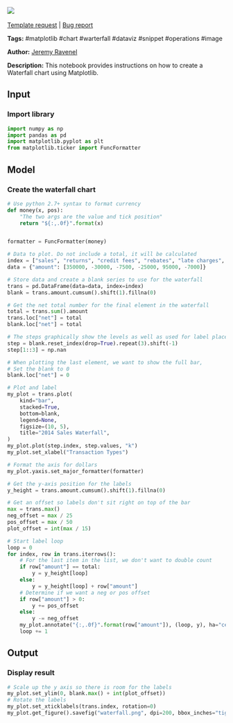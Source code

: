 <a href="https://app.naas.ai/user-redirect/naas/downloader?url=https://raw.githubusercontent.com/jupyter-naas/awesome-notebooks/master/Matplotlib/Matplotlib_Create_Waterfall_chart.ipynb" target="_parent"><img src="https://naasai-public.s3.eu-west-3.amazonaws.com/open_in_naas.svg"/></a><br><br><a href="https://github.com/jupyter-naas/awesome-notebooks/issues/new?assignees=&labels=&template=template-request.md&title=Tool+-+Action+of+the+notebook+">Template request</a> | <a href="https://github.com/jupyter-naas/awesome-notebooks/issues/new?assignees=&labels=bug&template=bug_report.md&title=Matplotlib+-+Create+Waterfall+chart:+Error+short+description">Bug report</a>

**Tags:** #matplotlib #chart #warterfall #dataviz #snippet #operations #image

**Author:** [Jeremy Ravenel](https://www.linkedin.com/in/ACoAAAJHE7sB5OxuKHuzguZ9L6lfDHqw--cdnJg/)

**Description:** This notebook provides instructions on how to create a Waterfall chart using Matplotlib.

## Input

### Import library


```python
import numpy as np
import pandas as pd
import matplotlib.pyplot as plt
from matplotlib.ticker import FuncFormatter
```

## Model

### Create the waterfall chart


```python
# Use python 2.7+ syntax to format currency
def money(x, pos):
    "The two args are the value and tick position"
    return "${:,.0f}".format(x)


formatter = FuncFormatter(money)

# Data to plot. Do not include a total, it will be calculated
index = ["sales", "returns", "credit fees", "rebates", "late charges", "shipping"]
data = {"amount": [350000, -30000, -7500, -25000, 95000, -7000]}

# Store data and create a blank series to use for the waterfall
trans = pd.DataFrame(data=data, index=index)
blank = trans.amount.cumsum().shift(1).fillna(0)

# Get the net total number for the final element in the waterfall
total = trans.sum().amount
trans.loc["net"] = total
blank.loc["net"] = total

# The steps graphically show the levels as well as used for label placement
step = blank.reset_index(drop=True).repeat(3).shift(-1)
step[1::3] = np.nan

# When plotting the last element, we want to show the full bar,
# Set the blank to 0
blank.loc["net"] = 0

# Plot and label
my_plot = trans.plot(
    kind="bar",
    stacked=True,
    bottom=blank,
    legend=None,
    figsize=(10, 5),
    title="2014 Sales Waterfall",
)
my_plot.plot(step.index, step.values, "k")
my_plot.set_xlabel("Transaction Types")

# Format the axis for dollars
my_plot.yaxis.set_major_formatter(formatter)

# Get the y-axis position for the labels
y_height = trans.amount.cumsum().shift(1).fillna(0)

# Get an offset so labels don't sit right on top of the bar
max = trans.max()
neg_offset = max / 25
pos_offset = max / 50
plot_offset = int(max / 15)

# Start label loop
loop = 0
for index, row in trans.iterrows():
    # For the last item in the list, we don't want to double count
    if row["amount"] == total:
        y = y_height[loop]
    else:
        y = y_height[loop] + row["amount"]
    # Determine if we want a neg or pos offset
    if row["amount"] > 0:
        y += pos_offset
    else:
        y -= neg_offset
    my_plot.annotate("{:,.0f}".format(row["amount"]), (loop, y), ha="center")
    loop += 1
```

## Output

### Display result


```python
# Scale up the y axis so there is room for the labels
my_plot.set_ylim(0, blank.max() + int(plot_offset))
# Rotate the labels
my_plot.set_xticklabels(trans.index, rotation=0)
my_plot.get_figure().savefig("waterfall.png", dpi=200, bbox_inches="tight")
```
